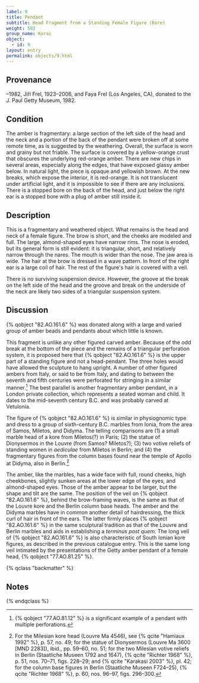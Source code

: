```yaml
---
label: 9
title: Pendant
subtitle: Head Fragment from a Standing Female Figure (Kore)
weight: 502
group_name: Korai
object:
  - id: 9
layout: entry
permalink: objects/9.html
---
```


## Provenance

–1982, Jiří Frel, 1923–2006, and Faya Frel (Los Angeles, CA), donated to the J. Paul Getty Museum, 1982.

## Condition

The amber is fragmentary: a large section of the left side of the head and the neck and a portion of the back of the pendant were broken off at some remote time, as is suggested by the weathering. Overall, the surface is worn and grainy but not friable. The surface is covered by a yellow-orange crust that obscures the underlying red-orange amber. There are new chips in several areas, especially along the edges, that have exposed glassy amber below. In natural light, the piece is opaque and yellowish brown. At the new breaks, which expose the interior, it is red-orange. It is not translucent under artificial light, and it is impossible to see if there are any inclusions. There is a stopped bore on the back of the head, and just below the right ear is a stopped bore with a plug of amber still inside it.

## Description

This is a fragmentary and weathered object. What remains is the head and neck of a female figure. The brow is short, and the cheeks are modeled and full. The large, almond-shaped eyes have narrow rims. The nose is eroded, but its general form is still evident: it is triangular, short, and relatively narrow through the nares. The mouth is wider than the nose. The jaw area is wide. The hair at the brow is dressed in a wave pattern. In front of the right ear is a large coil of hair. The rest of the figure's hair is covered with a veil.

There is no surviving suspension device. However, the groove at the break on the left side of the head and the groove and break on the underside of the neck are likely two sides of a triangular suspension system.

## Discussion

{% qobject "82.AO.161.6" %} was donated along with a large and varied group of amber beads and pendants about which little is known.

This fragment is unlike any other figured carved amber. Because of the odd break at the bottom of the piece and the remains of a triangular perforation system, it is proposed here that {% qobject "82.AO.161.6" %} is the upper part of a standing figure and not a head-pendant. The three holes would have allowed the sculpture to hang upright. A number of other figured ambers from Italy, or said to be from Italy, and dating to between the seventh and fifth centuries were perforated for stringing in a similar manner.[^1] The best parallel is another fragmentary amber pendant, in a London private collection, which represents a seated woman and child. It dates to the mid-seventh century B.C. and was probably carved at Vetulonia.

The figure of {% qobject "82.AO.161.6" %} is similar in physiognomic type and dress to a group of sixth-century B.C. marbles from Ionia, from the area of Samos, Miletos, and Didyma. The telling comparisons are (1) a small marble head of a kore from Miletos(?) in Paris; (2) the statue of Dionysermos in the Louvre (from Samos? Miletos?); (3) two votive reliefs of standing women in *aediculae* from Miletos in Berlin; and (4) the fragmentary figures from the column bases found near the temple of Apollo at Didyma, also in Berlin.[^2]

The amber, like the marbles, has a wide face with full, round cheeks, high cheekbones, slightly sunken areas at the lower edge of the eyes, and almond-shaped eyes. Those of the amber appear to be larger, but the shape and tilt are the same. The position of the veil on {% qobject "82.AO.161.6" %}, behind the brow-framing waves, is the same as that of the Louvre kore and the Berlin column base heads. The amber and the Didyma marbles have in common another detail of hairdressing, the thick curl of hair in front of the ears. The latter firmly places {% qobject "82.AO.161.6" %} in the same sculptural tradition as that of the Louvre and Berlin marbles and aids in establishing a *terminus post quem*. The long veil of {% qobject "82.AO.161.6" %} is also characteristic of South Ionian kore figures, as described in the previous catalogue entry. This is the same long veil intimated by the presentations of the Getty amber pendant of a female head, {% qobject "77.AO.81.25" %}.

{% qclass "backmatter" %}
## Notes
{% endqclass %}

[^1]: {% qobject "77.AO.81.12" %} is a significant example of a pendant with multiple perforations.

[^2]: For the Milesian kore head (Louvre Ma 4546), see {% qcite "Hamiaux 1992" %}, p. 57, no. 49; for the statue of Dionysermos (Louvre Ma 3600 [MND 2283]), ibid., pp. 59–60, no. 51; for the two Milesian votive reliefs in Berlin (Staatliche Museen 1792 and 1647), {% qcite "Richter 1968" %}, p. 51, nos. 70–71, figs. 228–29; and {% qcite "Karakasi 2003" %}, pl. 42; for the column base figures in Berlin (Staatliche Museen F724–25), {% qcite "Richter 1968" %}, p. 60, nos. 96–97, figs. 296–300.
